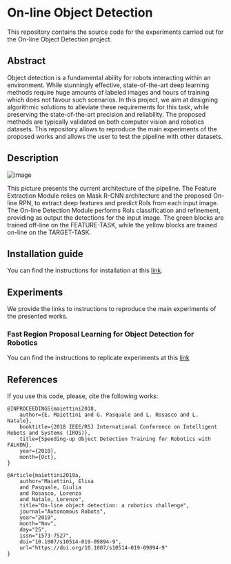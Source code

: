 

# On-line Object Detection

This repository contains the source code for the experiments carried out for the On-line Object Detection project.

## Abstract
Object detection is a fundamental ability for robots interacting within an environment. While stunningly effective, state-of-the-art deep learning methods require huge amounts of labeled images and hours of training which does not favour such scenarios. In this project, we aim at designing algorithmic solutions to alleviate these requirements for this task, while preserving the state-of-the-art precision and reliability.
The proposed methods are typically validated on both computer vision and robotics datasets. This repository allows to reproduce the main experiments of the proposed works and allows the user to test the pipeline with other datasets.

## Description
![image](https://github.com/hsp-iit/paper-corl2020-onlineRPN/blob/master/images/rpn_pipeline_green_smaller.png)

This picture presents the current architecture of the pipeline. The Feature Extraction Module relies on Mask R-CNN architecture and the proposed On-line RPN, to extract deep features and predict RoIs from each input image. The On-line Detection Module performs RoIs classification and refinement, providing as output the detections for the input image. The green blocks are trained off-line on the FEATURE-TASK, while the yellow blocks are trained on-line on the TARGET-TASK.

## Installation guide
You can find the instructions for installation at this [link](https://github.com/Arya07/python-online-detection/blob/master/INSTALLATION_GUIDE.md).

## Experiments
We provide the links to instructions to reproduce the main experiments of the presented works.

### Fast Region Proposal Learning for Object Detection for Robotics
You can find the instructions to replicate experiments at this [link](https://github.com/Arya07/python-online-detection/blob/master/ONLINE_RPN_EXP.md)

## References
If you use this code, please, cite the following works:

```
@INPROCEEDINGS{maiettini2018,
	author={E. Maiettini and G. Pasquale and L. Rosasco and L. Natale},
	booktitle={2018 IEEE/RSJ International Conference on Intelligent Robots and Systems (IROS)},
	title={Speeding-up Object Detection Training for Robotics with FALKON},
	year={2018},
	month={Oct},
}
```
```
@Article{maiettini2019a,
	author="Maiettini, Elisa
	and Pasquale, Giulia
	and Rosasco, Lorenzo
	and Natale, Lorenzo",
	title="On-line object detection: a robotics challenge",
	journal="Autonomous Robots",
	year="2019",
	month="Nov",
	day="25",
	issn="1573-7527",
	doi="10.1007/s10514-019-09894-9",
	url="https://doi.org/10.1007/s10514-019-09894-9"
}
```

